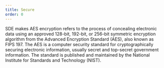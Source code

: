 ```yaml
---
title: Secure
order: 0
---
```


SDE makes AES encryption refers to the process of concealing electronic data using an approved 128-bit, 192-bit, or 256-bit symmetric encryption algorithm from the Advanced Encryption Standard (AES), also known as FIPS 197. The AES is a computer security standard for cryptographically securing electronic information, usually secret and top-secret government information. The standard is published and maintained by the National Institute for Standards and Technology (NIST).
